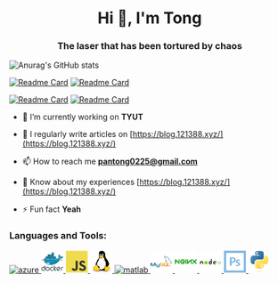<h1 align="center">Hi 👋, I'm Tong</h1>
<h3 align="center">The laser that has been tortured by chaos</h3>


![Anurag's GitHub stats](https://github-readme-stats.vercel.app/api?username=xiaotong1995&show_icons=true&theme=radical)

[![Readme Card](https://github-readme-stats.vercel.app/api/pin/?username=xiaotong1995&repo=jd-docker&theme=dark)](https://github.com/xiaotong1995/jd-docker)
[![Readme Card](https://github-readme-stats.vercel.app/api/pin/?username=xiaotong1995&repo=euserv&theme=dark)](https://github.com/xiaotong1995/euserv)

[![Readme Card](https://github-readme-stats.vercel.app/api/pin/?username=anuraghazra&repo=github-readme-stats&theme=merko)](https://github.com/anuraghazra/github-readme-stats)
[![Readme Card](https://github-readme-stats.vercel.app/api/pin/?username=Gingmzmzx&repo=auto-xxqg&theme=merko)](https://github.com/Gingmzmzx/auto-xxqg)


- 🔭 I’m currently working on **TYUT**

- 📝 I regularly write articles on [https://blog.121388.xyz/](https://blog.121388.xyz/)

- 📫 How to reach me **pantong0225@gmail.com**

- 📄 Know about my experiences [https://blog.121388.xyz/](https://blog.121388.xyz/)

- ⚡ Fun fact **Yeah**


<h3 align="left">Languages and Tools:</h3>
<p align="left"> <a href="https://azure.microsoft.com/en-in/" target="_blank"> <img src="https://www.vectorlogo.zone/logos/microsoft_azure/microsoft_azure-icon.svg" alt="azure" width="40" height="40"/> </a> <a href="https://www.docker.com/" target="_blank"> <img src="https://raw.githubusercontent.com/devicons/devicon/master/icons/docker/docker-original-wordmark.svg" alt="docker" width="40" height="40"/> </a> <a href="https://developer.mozilla.org/en-US/docs/Web/JavaScript" target="_blank"> <img src="https://raw.githubusercontent.com/devicons/devicon/master/icons/javascript/javascript-original.svg" alt="javascript" width="40" height="40"/> </a> <a href="https://www.linux.org/" target="_blank"> <img src="https://raw.githubusercontent.com/devicons/devicon/master/icons/linux/linux-original.svg" alt="linux" width="40" height="40"/> </a> <a href="https://www.mathworks.com/" target="_blank"> <img src="https://raw.githubusercontent.com/simple-icons/simple-icons/master/icons/mathworks.svg" alt="matlab" width="40" height="40"/> </a> <a href="https://www.mysql.com/" target="_blank"> <img src="https://raw.githubusercontent.com/devicons/devicon/master/icons/mysql/mysql-original-wordmark.svg" alt="mysql" width="40" height="40"/> </a> <a href="https://www.nginx.com" target="_blank"> <img src="https://raw.githubusercontent.com/devicons/devicon/master/icons/nginx/nginx-original.svg" alt="nginx" width="40" height="40"/> </a> <a href="https://nodejs.org" target="_blank"> <img src="https://raw.githubusercontent.com/devicons/devicon/master/icons/nodejs/nodejs-original-wordmark.svg" alt="nodejs" width="40" height="40"/> </a> <a href="https://www.photoshop.com/en" target="_blank"> <img src="https://raw.githubusercontent.com/devicons/devicon/master/icons/photoshop/photoshop-line.svg" alt="photoshop" width="40" height="40"/> </a> <a href="https://www.python.org" target="_blank"> <img src="https://raw.githubusercontent.com/devicons/devicon/master/icons/python/python-original.svg" alt="python" width="40" height="40"/> </a> </p>
